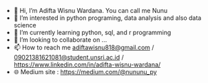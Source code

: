 - 👋 Hi, I’m Adifta Wisnu Wardana. You can call me Nunu
- 👀 I’m interested in python programing, data analysis and also data science
- 🌱 I’m currently learning python, sql, and r programming
- 💞️ I’m looking to collaborate on ...
- 📫 How to reach me adiftawisnu818@gmail.com / 09021381621081@student.unsri.ac.id / https://www.linkedin.com/in/adifta-wisnu-wardana/
- 🌐 Medium site : https://medium.com/@nununu_py


